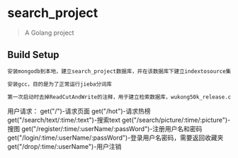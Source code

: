 # search_project

> A Golang project

## Build Setup

``` bash
安装mongodb到本地，建立search_project数据库，并在该数据库下建立indextosource集合和keytoindex集合

安装gcc，目的是为了正常运行jieba分词库

第一次启动时去掉ReadCutAndWrite的注释，用于建立检索数据库，wukong50k_release.csv这个数据集大概需要2个小时建立数据库
```
用户请求：
get("/")-请求页面
get("/hot")-请求热榜
get("/search/text/:time/:text")-搜索text
get("/search/picture/:time/:picture")-搜图
get("/register/:time/:userName/:passWord")-注册用户名和密码
get("/login/:time/:userName/:passWord")-登录用户名密码，需要返回收藏夹
get("/drop/:time/:userName")-用户注销
